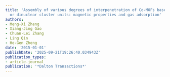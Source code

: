 ```yaml
---
title: 'Assembly of various degrees of interpenetration of Co-MOFs based on mononuclear
  or dinuclear cluster units: magnetic properties and gas adsorption'
authors:
- Meng-Xi Zheng
- Xiang-Jing Gao
- Chuan-Lei Zhang
- Ling Qin
- He-Gen Zheng
date: '2015-01-01'
publishDate: '2025-09-21T19:26:40.034943Z'
publication_types:
- article-journal
publication: '*Dalton Transactions*'
---
```

